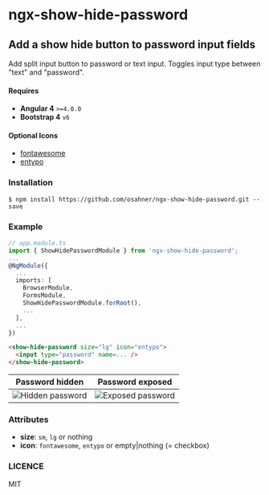 # ngx-show-hide-password

## Add a show hide button to password input fields

Add split input button to password or text input. Toggles input type between "text" and "password". 

#### Requires 

* **Angular 4** `>=4.0.0`
* **Bootstrap 4** `v6`

#### Optional Icons

* [fontawesome](http://fontawesome.io/)
* [entypo](http://entypo.com/)

### Installation

```
$ npm install https://github.com/osahner/ngx-show-hide-password.git --save
```

### Example

```ts
// app.module.ts
import { ShowHidePasswordModule } from 'ngx-show-hide-password';
...
@NgModule({
  ...
  imports: [
    BrowserModule,
    FormsModule,
    ShowHidePasswordModule.forRoot(),
    ...
  ],
  ...
})
```

```html
<show-hide-password size="lg" icon="entypo">
  <input type="password" name=... />
</show-hide-password>
```

Password hidden | Password exposed
------------ | -------------
![Hidden password](resources/hidden.png) | ![Exposed password](resources/exposed.png)


### Attributes

* **size**: `sm`, `lg` or nothing
* **icon**: `fontawesome`, `entypo` or empty|nothing (= checkbox)

### LICENCE

MIT
